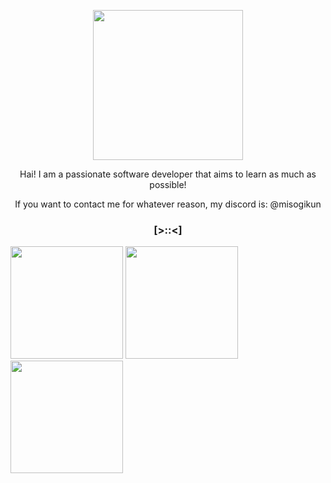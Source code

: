 <p align="center"><img width="240" src="https://78.media.tumblr.com/d370c9a207ba32dfebb8ee2963c59c0d/tumblr_p5wsa4UOHp1x7088uo1_100.gif" /></p>
<p align="center">Hai! I am a passionate software developer that aims to learn as much as possible!</p>
<p align="center">If you want to contact me for whatever reason, my discord is: @misogikun  </p>

### <p align="center">[>::<]</p>

<div style="display: inline;">
  <img height="180em"  src="https://github-readme-stats.vercel.app/api?username=misogikun&theme=vue-dark&show_icons=true&hide_border=true&count_private=true"/>
  <img height="180em"  src="https://github-readme-streak-stats.herokuapp.com/?user=misogikun&theme=vue-dark&hide_border=true"/>
  <img height="180em"  src="https://github-readme-stats.vercel.app/api/top-langs/?username=misogikun&theme=vue-dark&show_icons=true&hide_border=true&layout=compact"/>
</div>

